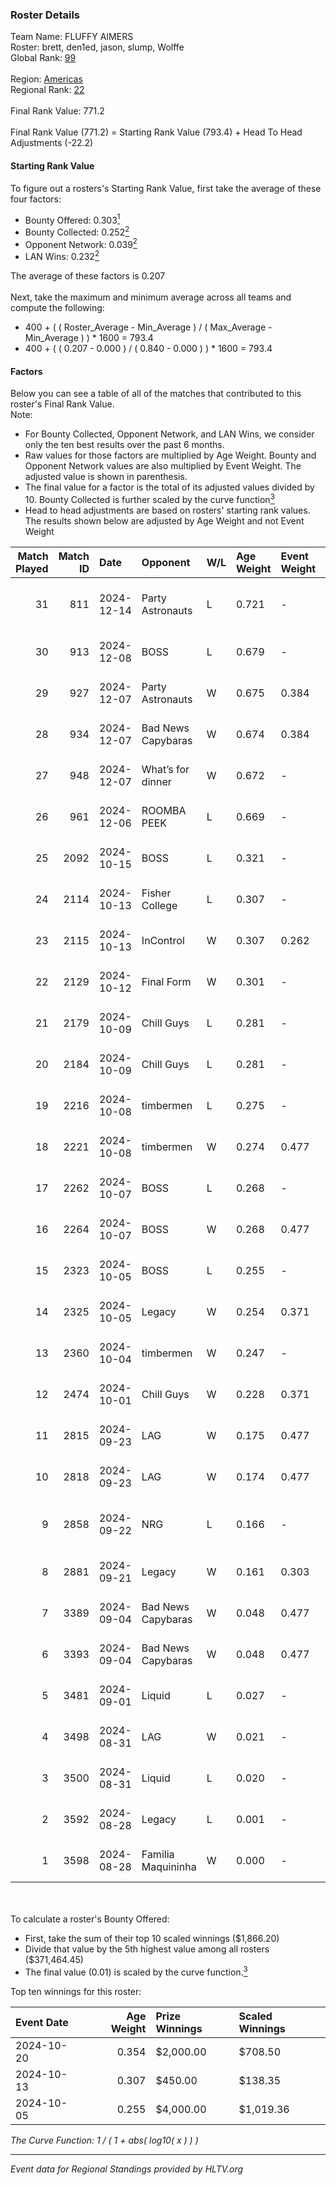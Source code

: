 ### Roster Details<br />
Team Name: FLUFFY AIMERS<br />
Roster: brett, den1ed, jason, slump, Wolffe<br />
Global Rank: [99](../../standings_global_2025_02_24.md)<br />
<br />
Region: [Americas]( ../../standings_americas_2025_02_24.md)<br />
Regional Rank: [22]( ../../standings_americas_2025_02_24.md)<br />
<br />
Final Rank Value:  771.2<br />
<br />
Final Rank Value (771.2) = Starting Rank Value (793.4) + Head To Head Adjustments (-22.2)<br />

#### Starting Rank Value<br />
To figure out a rosters's Starting Rank Value, first take the average of these four factors:<br />
- Bounty Offered: 0.303[<sup>1</sup>](#table2)
- Bounty Collected: 0.252[<sup>2</sup>](#table1)
- Opponent Network: 0.039[<sup>2</sup>](#table1)
- LAN Wins: 0.232[<sup>2</sup>](#table1)

The average of these factors is 0.207<br />
<br />
Next, take the maximum and minimum average across all teams and compute the following:<br />
- 400 + ( ( Roster_Average - Min_Average ) / ( Max_Average - Min_Average ) ) * 1600 = 793.4
- 400 + ( ( 0.207 - 0.000 ) / ( 0.840 - 0.000 ) ) * 1600 = 793.4


#### Factors<br />
Below you can see a table of all of the matches that contributed to this roster's Final Rank Value.<br />
Note:<br />

- For Bounty Collected, Opponent Network, and LAN Wins, we consider only the ten best results over the past 6 months.
- Raw values for those factors are multiplied by Age Weight. Bounty and Opponent Network values are also multiplied by Event Weight. The adjusted value is shown in parenthesis.
- The final value for a factor is the total of its adjusted values divided by 10. Bounty Collected is further scaled by the curve function[<sup>3</sup>](#curveFunction)
- Head to head adjustments are based on rosters' starting rank values. The results shown below are adjusted by Age Weight and not Event Weight
<span id="table1"></span><br />


| Match Played | Match ID | Date       | Opponent           | W/L | Age Weight | Event Weight | Bounty Collected | Opponent Network | LAN Wins  | H2H Adj. | Roster                               |
| -: | -: | :- | :- | :- | :- | :- | :- | :- | :- | -: | :- |
|           31 |      811 | 2024-12-14 | Party Astronauts   | L   | 0.721      | -            | -                | -                | -         |   -10.85 | brett, den1ed, jason, slump, Wolffe  |
|           30 |      913 | 2024-12-08 | BOSS               | L   | 0.679      | -            | -                | -                | -         |    -7.79 | brett, jason, nooz, slump, Wolffe    |
|           29 |      927 | 2024-12-07 | Party Astronauts   | W   | 0.675      | 0.384        | 0.008 (0.002)    | 0.488 (0.127)    | 1 (0.675) |    11.08 | brett, jason, nooz, slump, Wolffe    |
|           28 |      934 | 2024-12-07 | Bad News Capybaras | W   | 0.674      | 0.384        | 0.001 (0.000)    | 0.160 (0.041)    | 1 (0.674) |     6.94 | brett, jason, nooz, slump, Wolffe    |
|           27 |      948 | 2024-12-07 | What’s for dinner  | W   | 0.672      | -            | -                | -                | 1 (0.672) |     2.27 | brett, jason, nooz, slump, Wolffe    |
|           26 |      961 | 2024-12-06 | ROOMBA PEEK        | L   | 0.669      | -            | -                | -                | -         |   -16.67 | brett, jason, nooz, slump, Wolffe    |
|           25 |     2092 | 2024-10-15 | BOSS               | L   | 0.321      | -            | -                | -                | -         |    -3.61 | ayy, brett, jason, nooz, slump       |
|           24 |     2114 | 2024-10-13 | Fisher College     | L   | 0.307      | -            | -                | -                | -         |    -5.55 | brett, jason, nooz, slump, Wolffe    |
|           23 |     2115 | 2024-10-13 | InControl          | W   | 0.307      | 0.262        | 0.002 (0.000)    | 0.080 (0.006)    | 0 (0.000) |     2.55 | brett, jason, nooz, slump, Wolffe    |
|           22 |     2129 | 2024-10-12 | Final Form         | W   | 0.301      | -            | -                | -                | 0 (0.000) |     1.65 | brett, jason, nooz, slump, Wolffe    |
|           21 |     2179 | 2024-10-09 | Chill Guys         | L   | 0.281      | -            | -                | -                | -         |    -6.32 | ayy, brett, jason, nooz, slump       |
|           20 |     2184 | 2024-10-09 | Chill Guys         | L   | 0.281      | -            | -                | -                | -         |    -6.44 | ayy, brett, jason, nooz, slump       |
|           19 |     2216 | 2024-10-08 | timbermen          | L   | 0.275      | -            | -                | -                | -         |    -5.39 | ayy, brett, jason, nooz, slump       |
|           18 |     2221 | 2024-10-08 | timbermen          | W   | 0.274      | 0.477        | 0.011 (0.001)    | 0.232 (0.030)    | 0 (0.000) |     3.30 | ayy, brett, jason, nooz, slump       |
|           17 |     2262 | 2024-10-07 | BOSS               | L   | 0.268      | -            | -                | -                | -         |    -3.28 | ayy, brett, jason, nooz, slump       |
|           16 |     2264 | 2024-10-07 | BOSS               | W   | 0.268      | 0.477        | 0.014 (0.002)    | 0.428 (0.055)    | 0 (0.000) |     5.25 | ayy, brett, jason, nooz, slump       |
|           15 |     2323 | 2024-10-05 | BOSS               | L   | 0.255      | -            | -                | -                | -         |    -3.07 | brett, jason, nooz, slump, Wolffe    |
|           14 |     2325 | 2024-10-05 | Legacy             | W   | 0.254      | 0.371        | 0.035 (0.003)    | 0.729 (0.069)    | 0 (0.000) |     4.98 | brett, consti, jason, slump, Wolffe  |
|           13 |     2360 | 2024-10-04 | timbermen          | W   | 0.247      | -            | -                | -                | 0 (0.000) |     1.28 | brett, jason, nooz, slump, Wolffe    |
|           12 |     2474 | 2024-10-01 | Chill Guys         | W   | 0.228      | 0.371        | 0.002 (0.000)    | 0.181 (0.015)    | 0 (0.000) |     1.97 | ayy, brett, jason, nooz, slump       |
|           11 |     2815 | 2024-09-23 | LAG                | W   | 0.175      | 0.477        | 0.001 (0.000)    | -                | -         |     1.37 | ayy, brett, jason, nooz, slump       |
|           10 |     2818 | 2024-09-23 | LAG                | W   | 0.174      | 0.477        | 0.001 (0.000)    | -                | -         |     1.39 | ayy, brett, jason, nooz, slump       |
|            9 |     2858 | 2024-09-22 | NRG                | L   | 0.166      | -            | -                | -                | -         |    -1.23 | brett, C4LLM3SU3, jason, nooz, slump |
|            8 |     2881 | 2024-09-21 | Legacy             | W   | 0.161      | 0.303        | 0.035 (0.002)    | 0.729 (0.035)    | -         |     2.95 | ayy, brett, jason, nooz, slump       |
|            7 |     3389 | 2024-09-04 | Bad News Capybaras | W   | 0.048      | 0.477        | -                | 0.160 (0.004)    | -         |     0.48 | ayy, brett, jason, nooz, slump       |
|            6 |     3393 | 2024-09-04 | Bad News Capybaras | W   | 0.048      | 0.477        | -                | 0.160 (0.004)    | -         |     0.48 | ayy, brett, jason, nooz, slump       |
|            5 |     3481 | 2024-09-01 | Liquid             | L   | 0.027      | -            | -                | -                | -         |    -0.02 | brett, jason, MarKE, nooz, slump     |
|            4 |     3498 | 2024-08-31 | LAG                | W   | 0.021      | -            | -                | -                | -         |     0.12 | brett, jason, MarKE, nooz, slump     |
|            3 |     3500 | 2024-08-31 | Liquid             | L   | 0.020      | -            | -                | -                | -         |    -0.02 | brett, jason, MarKE, nooz, slump     |
|            2 |     3592 | 2024-08-28 | Legacy             | L   | 0.001      | -            | -                | -                | -         |    -0.02 | brett, jason, MarKE, nooz, slump     |
|            1 |     3598 | 2024-08-28 | Familia Maquininha | W   | 0.000      | -            | -                | -                | -         |     0.00 | brett, jason, MarKE, nooz, slump     |

<br />
<span id="table2"></span><br />
To calculate a roster's Bounty Offered:<br />

- First, take the sum of their top 10 scaled winnings ($1,866.20)
- Divide that value by the 5th highest value among all rosters ($371,464.45)
- The final value (0.01) is scaled by the curve function.[<sup>3</sup>](#curveFunction)

Top ten winnings for this roster:<br />

| Event Date | Age Weight | Prize Winnings | Scaled Winnings |
| :- | -: | :- | :- |
| 2024-10-20 |      0.354 | $2,000.00      | $708.50         |
| 2024-10-13 |      0.307 | $450.00        | $138.35         |
| 2024-10-05 |      0.255 | $4,000.00      | $1,019.36       |


<span id="curveFunction"></span>_The Curve Function: 1 / ( 1 + abs( log10( x ) ) )_<br />

---
_Event data for Regional Standings provided by HLTV.org_<br />
